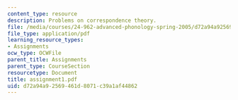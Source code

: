 ```yaml
---
content_type: resource
description: Problems on correspondence theory.
file: /media/courses/24-962-advanced-phonology-spring-2005/d72a94a92569461d8071c39a1af44862_assignment1.pdf
file_type: application/pdf
learning_resource_types:
- Assignments
ocw_type: OCWFile
parent_title: Assignments
parent_type: CourseSection
resourcetype: Document
title: assignment1.pdf
uid: d72a94a9-2569-461d-8071-c39a1af44862
---
```

